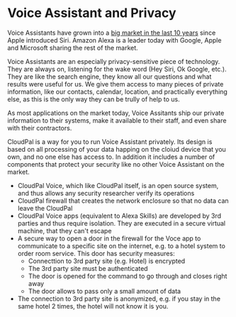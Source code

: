 # Voice Assistant and Privacy

Voice Assistants have grown into a [big market in the last 10 years](https://www.t4.ai/industry/voice-assistant-market-share) since Apple introduced Siri. Amazon Alexa is a leader today with Google, Apple and Microsoft sharing the rest of the market. 

Voice Assistants are an especially privacy-sensitive piece of technology. They are always on, listening for the wake word (Hey Siri, Ok Google, etc.). They are like the search engine, they know all our questions and what results were useful for us.
We give them access to many pieces of private information, like our contacts, calendar, location, and practically everything else, as this is the only way they can be trully of help to us.

As most applications on the market today, Voice Assitants ship our private information to their systems, make it available to their staff, and even share with their contractors.

CloudPal is a way for you to run Voice Assistant privately. Its design is based on all processing of your data happing on the cloiud device that you own, and no one else has access to. In addition it includes a number of components that protect your security like no other Voice Assistant on the market.

- CloudPal Voice, which like CloudPal itself, is an open source system, and thus allows any security researcher verify its operations
- CloudPal firewall that creates the network enclosure so that no data can leave the CloudPal
- CloudPal Voice apps (equivalent to Alexa Skills) are developed by 3rd parties and thus require isolation. They are executed in a secure virtual machine, that they can't escape
- A secure way to open a door in the firewall for the Voce app to communicate to a specific site on the internet, e.g. to a hotel system to order room service. This door has security measures:
    - Connecttion to 3rd party site (e.g. Hotel) is encrypted
    - The 3rd party site must be authenticated
    - The door is opened for the command to go through and closes right away
    - The door allows to pass only a small amount of data
- The connection to 3rd party site is anonymized, e.g. if you stay in the same hotel 2 times, the hotel will not know it is you.

